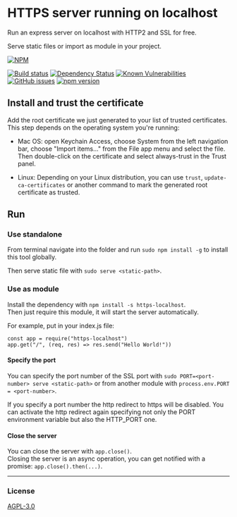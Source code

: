 # HTTPS server running on localhost
Run an express server on localhost with HTTP2 and SSL for free.

Serve static files or import as module in your project.

[![NPM](https://nodei.co/npm/https-localhost.png)](https://nodei.co/npm/https-localhost/)

[![Build status](https://travis-ci.org/daquinoaldo/https-localhost.svg?branch=master)](https://travis-ci.org/daquinoaldo/https-localhost)
[![Dependency Status](https://img.shields.io/david/daquinoaldo/https-localhost.svg)](https://david-dm.org/daquinoaldo/https-localhost)
[![Known Vulnerabilities](https://snyk.io/test/npm/https-localhost/badge.svg)](https://snyk.io/test/npm/https-localhost)
[![GitHub issues](https://img.shields.io/github/issues/daquinoaldo/https-localhost.svg)](https://github.com/daquinoaldo/https-localhost/issues)
[![npm version](https://img.shields.io/npm/v/https-localhost.svg)](https://www.npmjs.com/package/https-localhost?activeTab=versions)


## Install and trust the certificate
Add the root certificate we just generated to your list of trusted certificates.
This step depends on the operating system you're running:

- Mac OS: open Keychain Access, choose System from the left navigation bar, choose "Import items..." from the File app
menu and select the file. Then double-click on the certificate and select always-trust in the Trust panel.

- Linux: Depending on your Linux distribution, you can use `trust`, `update-ca-certificates` or another command to mark
the generated root certificate as trusted.


## Run

### Use standalone
From terminal navigate into the folder and run `sudo npm install -g` to install this tool globally.

Then serve static file with `sudo serve <static-path>`.


### Use as module
Install the dependency with `npm install -s https-localhost`.  
Then just require this module, it will start the server automatically.

For example, put in your index.js file:
```
const app = require("https-localhost")
app.get("/", (req, res) => res.send("Hello World!"))
```

#### Specify the port
You can specify the port number of the SSL port with `sudo PORT=<port-number> serve <static-path>`
or from another module with `process.env.PORT = <port-number>`.

If you specify a port number the http redirect to https will be disabled.
You can activate the http redirect again specifying not only the PORT environment variable but also the HTTP_PORT one.

#### Close the server
You can close the server with `app.close()`.  
Closing the server is an async operation, you can get notified with a promise: `app.close().then(...)`.

---

### License
[AGPL-3.0](LICENSE)
